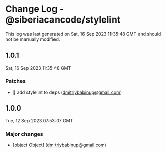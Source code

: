 # Change Log - @siberiacancode/stylelint

This log was last generated on Sat, 16 Sep 2023 11:35:48 GMT and should not be manually modified.

<!-- Start content -->

## 1.0.1

Sat, 16 Sep 2023 11:35:48 GMT

### Patches

- 🎉 add stylelint to deps (dmitriybabinup@gmail.com)

## 1.0.0

Tue, 12 Sep 2023 07:53:07 GMT

### Major changes

- [object Object] (dmitriybabinup@gmail.com)
